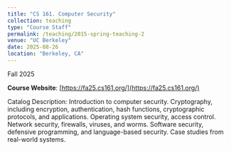 ```yaml
---
title: "CS 161. Computer Security"
collection: teaching
type: "Course Staff"
permalink: /teaching/2015-spring-teaching-2
venue: "UC Berkeley"
date: 2025-08-26
location: "Berkeley, CA"
---
```


Fall 2025

**Course Website**: [https://fa25.cs161.org/](https://fa25.cs161.org/)

Catalog Description: Introduction to computer security. Cryptography, including encryption, authentication, hash functions, cryptographic protocols, and applications. Operating system security, access control. Network security, firewalls, viruses, and worms. Software security, defensive programming, and language-based security. Case studies from real-world systems.
